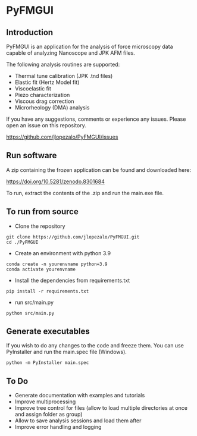 # PyFMGUI

## Introduction
PyFMGUI is an application for the analysis of force microscopy data capable of analyzing Nanoscope and JPK AFM files.

The following analysis routines are supported:
- Thermal tune calibration (JPK .tnd files)
- Elastic fit (Hertz Model fit)
- Viscoelastic fit
- Piezo characterization
- Viscous drag correction
- Microrheology (DMA) analysis

If you have any suggestions, comments or experience any issues. Please open an issue on this repository.

https://github.com/jlopezalo/PyFMGUI/issues

## Run software
A zip containing the frozen application can be found and downloaded here:

https://doi.org/10.5281/zenodo.8301684

To run, extract the contents of the .zip and run the main.exe file.

## To run from source
- Clone the repository
```
git clone https://github.com/jlopezalo/PyFMGUI.git
cd ./PyFMGUI
```
- Create an environment with python 3.9
```
conda create -n yourenvname python=3.9 
conda activate yourenvname
```

- Install the dependencies from requirements.txt
```
pip install -r requirements.txt
```
- run src/main.py
```
python src/main.py
```

## Generate executables
If you wish to do any changes to the code and freeze them. You can use PyInstaller and run the main.spec file (Windows).
```
python -m PyInstaller main.spec
```

## To Do
- Generate documentation with examples and tutorials
- Improve multiprocessing
- Improve tree control for files (allow to load multiple directories at once and assign folder as group)
- Allow to save analysis sessions and load them after
- Improve error handling and logging
